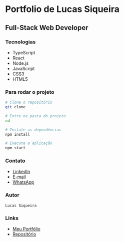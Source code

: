 # Portfolio de Lucas Siqueira
## Full-Stack Web Developer


### Tecnologias
- TypeScript
- React
- Node.js
- JavaScript
- CSS3
- HTML5

### Para rodar o projeto
```bash
# Clone o repositório
git clone

# Entre na pasta do projeto
cd

# Instale as dependências
npm install

# Execute a aplicação
npm start
```

### Contato
- [LinkedIn](https://www.linkedin.com/in/lucasvsiqueira/)
- [E-mail](mailto:lucasvinicius.siqueira@gmail.com)
- [WhatsApp](https://api.whatsapp.com/send?phone=5562982942320)




### Autor
```
Lucas Siqueira
```

### Links
- [Meu Portfólio](https://lucasiqueira-portfolio.vercel.app/)
- [Repositório](https://github.com/lucasiqueira/portfolio)
